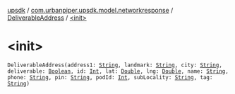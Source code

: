 [upsdk](../../index.md) / [com.urbanpiper.upsdk.model.networkresponse](../index.md) / [DeliverableAddress](index.md) / [&lt;init&gt;](./-init-.md)

# &lt;init&gt;

`DeliverableAddress(address1: `[`String`](https://kotlinlang.org/api/latest/jvm/stdlib/kotlin/-string/index.html)`, landmark: `[`String`](https://kotlinlang.org/api/latest/jvm/stdlib/kotlin/-string/index.html)`, city: `[`String`](https://kotlinlang.org/api/latest/jvm/stdlib/kotlin/-string/index.html)`, deliverable: `[`Boolean`](https://kotlinlang.org/api/latest/jvm/stdlib/kotlin/-boolean/index.html)`, id: `[`Int`](https://kotlinlang.org/api/latest/jvm/stdlib/kotlin/-int/index.html)`, lat: `[`Double`](https://kotlinlang.org/api/latest/jvm/stdlib/kotlin/-double/index.html)`, lng: `[`Double`](https://kotlinlang.org/api/latest/jvm/stdlib/kotlin/-double/index.html)`, name: `[`String`](https://kotlinlang.org/api/latest/jvm/stdlib/kotlin/-string/index.html)`, phone: `[`String`](https://kotlinlang.org/api/latest/jvm/stdlib/kotlin/-string/index.html)`, pin: `[`String`](https://kotlinlang.org/api/latest/jvm/stdlib/kotlin/-string/index.html)`, podId: `[`Int`](https://kotlinlang.org/api/latest/jvm/stdlib/kotlin/-int/index.html)`, subLocality: `[`String`](https://kotlinlang.org/api/latest/jvm/stdlib/kotlin/-string/index.html)`, tag: `[`String`](https://kotlinlang.org/api/latest/jvm/stdlib/kotlin/-string/index.html)`)`